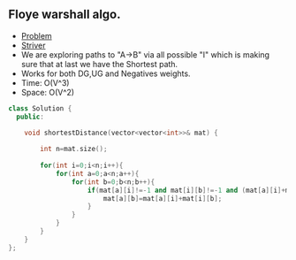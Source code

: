 ## Floye warshall algo.
* [Problem](https://www.geeksforgeeks.org/problems/implementing-floyd-warshall2042/1)
* [Striver](https://www.youtube.com/watch?v=YbY8cVwWAvw)
* We are exploring paths to "A->B" via all possible "I" which is making sure that at last we have the Shortest path.
* Works for both DG,UG and Negatives weights.
* Time: O(V^3)
* Space: O(V^2)
```cpp
class Solution {
  public:

    void shortestDistance(vector<vector<int>>& mat) {
        
        int n=mat.size();
        
        for(int i=0;i<n;i++){
            for(int a=0;a<n;a++){
                for(int b=0;b<n;b++){
                    if(mat[a][i]!=-1 and mat[i][b]!=-1 and (mat[a][i]+mat[i][b]<mat[a][b] or mat[a][b]==-1)){
                        mat[a][b]=mat[a][i]+mat[i][b];
                    }
                }
            }
        }
    }
};
```
